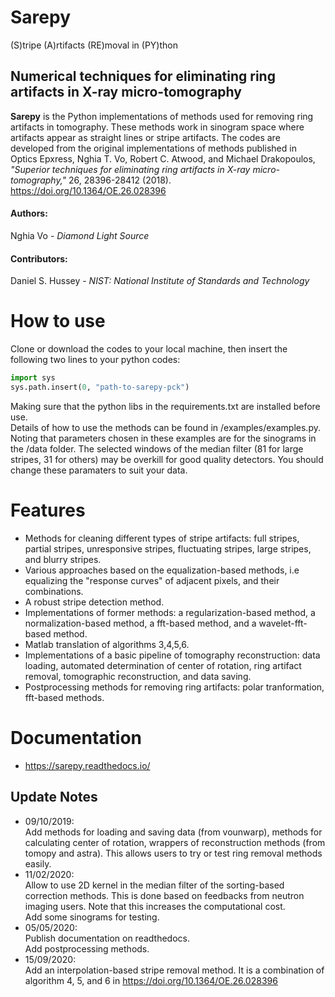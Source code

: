 # Sarepy
(S)tripe (A)rtifacts (RE)moval in (PY)thon
## Numerical techniques for eliminating ring artifacts in X-ray micro-tomography

**Sarepy** is the Python implementations of methods used for removing ring artifacts in tomography.
 These methods work in sinogram space where artifacts appear as straight lines or stripe artifacts.
 The codes are developed from the original implementations of methods published in Optics Epxress,
 Nghia T. Vo, Robert C. Atwood, and Michael Drakopoulos, *"Superior techniques for eliminating ring artifacts in X-ray micro-tomography,"*
26, 28396-28412 (2018). https://doi.org/10.1364/OE.26.028396

#### Authors:

Nghia Vo - *Diamond Light Source*

#### Contributors:

Daniel S. Hussey - *NIST: National Institute of Standards and Technology* 

How to use
==========
Clone or download the codes to your local machine, then insert the following two lines to your python codes:  
```python
import sys  
sys.path.insert(0, "path-to-sarepy-pck")
```
Making sure that the python libs in the requirements.txt are installed before use.  
Details of how to use the methods can be found in /examples/examples.py. Noting that parameters chosen in these examples are for the sinograms in the /data folder. The selected windows of the median filter (81 for large stripes, 31 for others) may be overkill for good quality detectors. You should change these paramaters to suit your data.

Features
========
- Methods for cleaning different types of stripe artifacts: full stripes, partial stripes, unresponsive stripes, fluctuating stripes, large stripes, and blurry stripes.
- Various approaches based on the equalization-based methods, i.e equalizing the "response curves" of adjacent pixels, and their combinations.
- A robust stripe detection method.
- Implementations of former methods: a regularization-based method, a normalization-based method, a fft-based method, and a wavelet-fft-based method. 
- Matlab translation of algorithms 3,4,5,6.
- Implementations of a basic pipeline of tomography reconstruction: data loading, automated determination of center of rotation, ring artifact removal, tomographic reconstruction, and data saving.
- Postprocessing methods for removing ring artifacts: polar tranformation, fft-based methods.

Documentation
=============
- https://sarepy.readthedocs.io/


Update Notes
------------
- 09/10/2019:  
   Add methods for loading and saving data (from vounwarp), methods for calculating center of rotation, wrappers of reconstruction methods (from tomopy and astra). This allows users to try or test ring removal methods easily.
- 11/02/2020:  
   Allow to use 2D kernel in the median filter of the sorting-based correction methods. This is done based on feedbacks from neutron imaging users. Note that this increases the computational cost.  
   Add some sinograms for testing.
- 05/05/2020:  
   Publish documentation on readthedocs.  
   Add postprocessing methods.
- 15/09/2020:  
   Add an interpolation-based stripe removal method. It is a combination of algorithm 4, 5, and 6 in https://doi.org/10.1364/OE.26.028396
   
